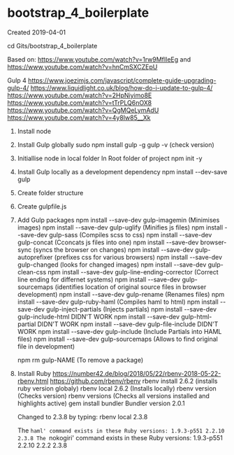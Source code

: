 # bootstrap_4_boilerplate

Created 2019-04-01

cd Gits/bootstrap_4_boilerplate


Based on: 
https://www.youtube.com/watch?v=1rw9MfIleEg
and
https://www.youtube.com/watch?v=hnCmSXCZEpU

Gulp 4
https://www.joezimjs.com/javascript/complete-guide-upgrading-gulp-4/
https://www.liquidlight.co.uk/blog/how-do-i-update-to-gulp-4/
https://www.youtube.com/watch?v=2HpNiyimo8E
https://www.youtube.com/watch?v=tTrPLQ6nOX8
https://www.youtube.com/watch?v=QgMQeLymAdU
https://www.youtube.com/watch?v=4y8Iw85__Xk


1.  Install node
    
2.  Install Gulp globally
    sudo npm install gulp -g
    gulp -v   (check version)

3.  Initiallise node in local folder
    In Root folder of project
    npm init -y

4.  Install Gulp locally as a development dependency
    npm install --dev-save gulp

5.  Create folder structure

6.  Create gulpfile.js

7.  Add Gulp packages
    npm install --save-dev gulp-imagemin                (Minimises images)
    npm install --save-dev gulp-uglify                  (Minifies js files)
    npm install --save-dev gulp-sass                    (Compiles scss to css)
    npm install --save-dev gulp-concat                  (Cconcats js files into one)
    npm install --save-dev browser-sync                 (syncs the browser on changes)
    npm install --save-dev gulp-autoprefixer            (prefixes css for various browsers)
    npm install --save-dev gulp-changed                 (looks for changed images)
    npm install --save-dev gulp-clean-css
    npm install --save-dev gulp-line-ending-corrector   (Correct line ending for differnet systems)
    npm install --save-dev gulp-sourcemaps              (identifies location of original source files in browser development)
    npm install --save-dev gulp-rename                  (Renames files)
    npm install --save-dev gulp-ruby-haml               (Compiles haml to html)
    npm install --save-dev gulp-inject-partials         (Injects partials)
    npm install --save-dev gulp-include-html            DIDN'T WORK
    npm install --save-dev gulp-html-partial            DIDN'T WORK
    npm install --save-dev gulp-file-include            DIDN'T WORK
    npm install --save-dev gulp-include                 (Include Partials into HAML files)
    npm install --save-dev gulp-sourcemaps              (Allows to find original file in development)

    npm rm gulp-NAME                                    (To remove a package)

8. Install Ruby
    https://number42.de/blog/2018/05/22/rbenv-2018-05-22-rbenv.html
    https://github.com/rbenv/rbenv
    rbenv install 2.6.2     (installs ruby version globaly)
    rbenv local 2.6.2       (Installs locally)
    rbenv version           (Checks version) 
    rbenv versions          (Checks all versions installed and highlights active) 
    gem install bundler     Bundler version 2.0.1

    Changed to 2.3.8 by typing: rbenv local 2.3.8

      The `haml' command exists in these Ruby versions:
        1.9.3-p551
        2.2.10
        2.3.8
      The `nokogiri' command exists in these Ruby versions:
        1.9.3-p551
        2.2.10
        2.2.2
        2.3.8
